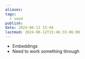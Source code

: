 ```yaml
---
aliases: 
tags:
  - seed
publish: 
date: 2024-06-12 15:44
lastmod: 2024-06-12T15:46:33-06:00
---
```

- Embeddings
- Need to work something through